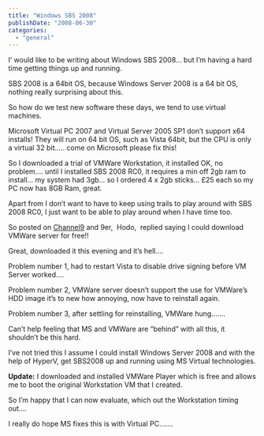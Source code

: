 ```yaml
---
title: "Windows SBS 2008"
publishDate: "2008-06-30"
categories: 
  - "general"
---
```


I’ would like to be writing about Windows SBS 2008… but I’m having a hard time getting things up and running.

SBS 2008 is a 64bit OS, because Windows Server 2008 is a 64 bit OS, nothing really surprising about this.

So how do we test new software these days, we tend to use virtual machines.

Microsoft Virtual PC 2007 and Virtual Server 2005 SP1 don’t support x64 installs! They will run on 64 bit OS, such as Vista 64bit, but the CPU is only a virtual 32 bit….. come on Microsoft please fix this!

So I downloaded a trial of VMWare Workstation, it installed OK, no problem…. until I installed SBS 2008 RC0, it requires a min off 2gb ram to install… my system had 3gb… so I ordered 4 x 2gb sticks… £25 each so my PC now has 8GB Ram, great.

Apart from I don’t want to have to keep using trails to play around with SBS 2008 RC0, I just want to be able to play around when I have time too.

So posted on [Channel9](http://channel9.msdn.com/forums/Coffeehouse/412389-Virtual-PCHyper-V/) and 9er,  Hodo,  replied saying I could download VMWare server for free!!

Great, downloaded it this evening and it’s hell….

Problem number 1, had to restart Vista to disable drive signing before VM Server worked….

Problem number 2, VMWare server doesn’t support the use for VMWare’s HDD image it’s to new how annoying, now have to reinstall again.

Problem number 3, after settling for reinstalling, VMWare hung…….

Can’t help feeling that MS and VMWare are “behind” with all this, it shouldn’t be this hard.

I’ve not tried this I assume I could install Windows Server 2008 and with the help of HyperV, get SBS2008 up and running using MS Virtual technologies.

**Update:** I downloaded and installed VMWare Player which is free and allows me to boot the original Workstation VM that I created.

So I’m happy that I can now evaluate, which out the Workstation timing out….

I really do hope MS fixes this is with Virtual PC…….

